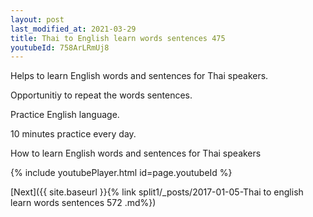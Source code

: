 ```yaml
---
layout: post
last_modified_at: 2021-03-29
title: Thai to English learn words sentences 475 
youtubeId: 758ArLRmUj8
---
```

 
 
Helps to learn English words and sentences for Thai speakers.

Opportunitiy to repeat the words sentences. 

Practice English language. 
 
10 minutes practice every day. 
 
How to learn English words and sentences for Thai speakers 
 
{% include youtubePlayer.html id=page.youtubeId %}
 
 
[Next]({{ site.baseurl }}{% link  split1/_posts/2017-01-05-Thai to english learn words sentences 572 .md%})
 
